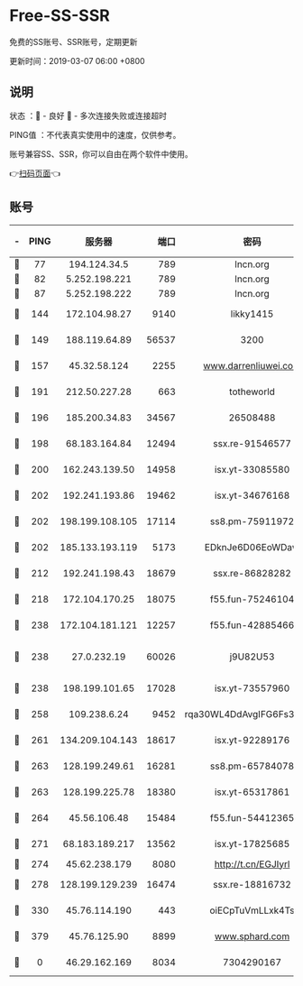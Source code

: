 # Free-SS-SSR

免费的SS账号、SSR账号，定期更新

更新时间：2019-03-07 06:00 +0800

## 说明

状态     ：🙂 - 良好 🙁 - 多次连接失败或连接超时

PING值   ：不代表真实使用中的速度，仅供参考。

账号兼容SS、SSR，你可以自由在两个软件中使用。

👉[扫码页面](https://liesauer.github.io/Free-SS-SSR/)👈

## 账号

|-|PING|服务器|端口|密码|加密方式|区域|
|:----:|:----:|:-----:|-----:|:----:|:----:|:----:|
|🙂|77|194.124.34.5|789|lncn.org|rc4|JP|
|🙂|82|5.252.198.221|789|lncn.org|rc4|JP|
|🙂|87|5.252.198.222|789|lncn.org|rc4|JP|
|🙂|144|172.104.98.27|9140|likky1415|aes-256-cfb|JP|
|🙂|149|188.119.64.89|56537|3200|aes-256-cfb|RU|
|🙂|157|45.32.58.124|2255|www.darrenliuwei.com|aes-256-cfb|JP|
|🙂|191|212.50.227.28|663|totheworld|aes-256-cfb|US|
|🙂|196|185.200.34.83|34567|26508488|aes-256-cfb|US|
|🙂|198|68.183.164.84|12494|ssx.re-91546577|aes-256-cfb|US|
|🙂|200|162.243.139.50|14958|isx.yt-33085580|aes-256-cfb|US|
|🙂|202|192.241.193.86|19462|isx.yt-34676168|aes-256-cfb|US|
|🙂|202|198.199.108.105|17114|ss8.pm-75911972|aes-256-cfb|US|
|🙂|202|185.133.193.119|5173|EDknJe6D06EoWDaw|aes-256-cfb|US|
|🙂|212|192.241.198.43|18679|ssx.re-86828282|aes-256-cfb|US|
|🙂|218|172.104.170.25|18075|f55.fun-75246104|aes-256-cfb|SG|
|🙂|238|172.104.181.121|12257|f55.fun-42885466|aes-256-cfb|SG|
|🙂|238|27.0.232.19|60026|j9U82U53|xchacha20-ietf-poly1305|HK|
|🙂|238|198.199.101.65|17028|isx.yt-73557960|aes-256-cfb|US|
|🙂|258|109.238.6.24|9452|rqa30WL4DdAvgIFG6Fs3znzTa|aes-256-cfb|FR|
|🙂|261|134.209.104.143|18617|isx.yt-92289176|aes-256-cfb|SG|
|🙂|263|128.199.249.61|16281|ss8.pm-65784078|aes-256-cfb|SG|
|🙂|263|128.199.225.78|18380|isx.yt-65317861|aes-256-cfb|SG|
|🙂|264|45.56.106.48|15484|f55.fun-54412365|aes-256-cfb|US|
|🙂|271|68.183.189.217|13562|isx.yt-17825685|aes-256-cfb|SG|
|🙂|274|45.62.238.179|8080|http://t.cn/EGJIyrl|rc4-md5|CA|
|🙂|278|128.199.129.239|16474|ssx.re-18816732|aes-256-cfb|SG|
|🙂|330|45.76.114.190|443|oiECpTuVmLLxk4Ts|aes-256-cfb|AU|
|🙂|379|45.76.125.90|8899|www.sphard.com|aes-256-cfb|AU|
|🙁|0|46.29.162.169|8034|7304290167|aes-256-cfb|RU|
